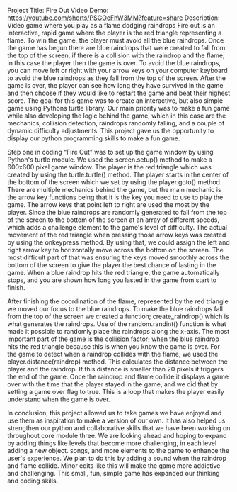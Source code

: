 Project Title: Fire Out
Video Demo: https://youtube.com/shorts/PSGOeFhW3MM?feature=share
Description: Video game where you play as a flame dodging raindrops
Fire out is an interactive, rapid game where the player is the red triangle representing a flame. To win the game, the player must avoid all the blue raindrops. Once the game has begun there are blue raindrops that were created to fall from the top of the screen, if there is a collision with the raindrop and the flame; in this case the player then the game is over. To avoid the blue raindrops, you can move left or right with your arrow keys on your computer keyboard to avoid the blue raindrops as they fall from the top of the screen. After the game is over, the player can see how long they have survived in the game and then choose if they would like to restart the game and beat their highest score. The goal for this game was to create an interactive, but also simple game using Pythons turtle library. Our main priority was to make a fun game while also developing the logic behind the game, which in this case are the mechanics, collision detection, raindrops randomly falling, and a couple of dynamic difficulty adjustments. This project gave us the opportunity to display our python programming skills to make a fun game. 

Step one in coding “Fire Out” was to set up the game window by using Python's turtle module. We used the screen.setup() method to make a 600x600 pixel game window. The player is the red triangle which was created by using the turtle.turtle() method. The player starts in the center of the bottom of the screen which we set by using the player.goto() method. There are multiple mechanics behind the game, but the main mechanic is the arrow key functions being that it is the key you need to use to play the game. The arrow keys that point left to right are used the most by the player. Since the blue raindrops are randomly generated to fall from the top of the screen to the bottom of the screen at an array of different speeds, which adds a challenge element to the game's level of difficulty. The actual movement of the red triangle when pressing those arrow keys was created by using the onkeypress method. By using that, we could assign the left and right arrow key to horizontally move across the bottom on the screen. The most difficult part of that was ensuring the keys moved smoothly across the bottom of the screen to give the player the best chance of lasting in the game. When a blue raindrop hits the red triangle, the game automatically stops, and you are shown how long you lasted in the game from start to finish. 

After finishing the coordination of the flame, represented by the red triangle we moved our focus to the blue raindrops. To make the blue raindrops fall from the top of the screen we created a function; create_raindrop() which is what generates the raindrops. Use of the random.randint() function is what made it possible to randomly place the raindrops along the x-axis. The most important part of the game is the collision factor; when the blue raindrop hits the red triangle because this is when you know the game is over. For the game to detect when a raindrop collides with the flame, we used the player.distance(raindrop) method. This calculates the distance between the player and the raindrop. If this distance is smaller than 20 pixels it triggers the end of the game. Once the raindrop and flame collide it displays a game over with the time that the player stayed in the game, and we did that by setting a game over flag to true. This is a loop that makes the player easily understand when the game is over. 

In conclusion, this project allowed us to take games we have enjoyed and use them as inspiration to make a version of our own. It has also helped us strengthen our python and collaborative skills that we have been working on throughout core module three. We are looking ahead and hoping to expand by adding things like levels that become more challenging, in each level adding a new object. songs, and more elements to the game to enhance the user's experience. We plan to do this by adding a sound when the raindrop and flame collide. Minor edits like this will make the game more addictive and challenging. This small, fun, simple game has expanded our thinking and coding skills. 
